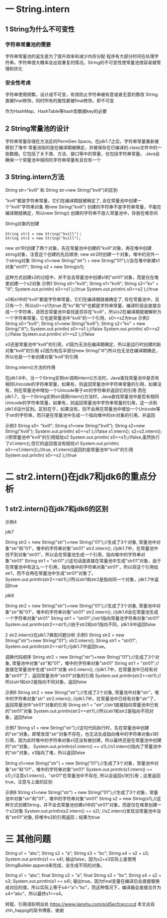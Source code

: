 # 一 String.intern

## 1 String为什么不可变性

### 字符串常量池的需要

字符串常量池的诞生是为了提升效率和减少内存分配
程序有大部分时间在处理字符串，字符串很大概率会出现重复的情况。String的不可变性使常量池很容易被管理和优化


### 安全性考虑

字符串使用频繁，设计成不可变，有效防止字符串被有意或者无意的篡改
String类被final修饰，同时所有的属性都被final修饰，即不可变


作为HashMap、HashTable等hash型数据key的必要

## 2 String常量池的设计

字符串常量存储在方法区的PermGen Space。在jdk1.7之后，字符串常量重新被移到了堆中
常量池指的是在编译期被确定，并被保存在已编译的.class文件中的一些数据。它包括了关于类、方法、接口等中的常量，也包括字符串常量。
Java会确保一个常量池中相同的字符串常量有且仅有一个

## 3 String.intern方法

String str="kvill" 和 String str=new String("kvill")的区别

"kvill"都是字符串常量，它们在编译期就被确定了, 会在常量池中创建一个"kvill"字符串对象
用new String("kvill") 创建的字符串不是字符串常量，不能在编译期就确定，所以new String() 创建的字符串不放入常量池中，存放在堆空间


String对象的创建

    String str1 = new String("kvill")；
    String str2 = new String("kvill");

new str1时创建了两个对象，先在常量池中创建的"kvill"对象，再在堆中创建string对象，注意这个创建的先后顺序;
new str2时创建一个对象，堆中的另外一个string对象
String s1=new String("str") + new String("01");//会在堆中新建s1对象"str01"; 
String s2 = new String(s1);

这种方式创建s2的过程中，并不会去常量池中创建s1的"str01"对象，而是仅在堆里创建一个s2对象
示例1
    String s0="kvill";
    String s1="kvill";
    String s2="kv" + "ill";
    System.out.println( s0==s1 );//true
    System.out.println( s0==s2 );//true

s0和s1中的"kvill"都是字符串常量，它们在编译期就被确定了, 存在常量池中，且只有一个, 所以s0==s1为true
而"kv"和"ill"也都是字符串常量，编译阶段会直接合成一个字符串，进而去常量池中查找是否存在"kvill"，所以s2在编译期就被解析为一个字符串常量，它也是常量池中"kvill"的一个引用，s0==s2为true
示例2
    String s0="kvill";
    String s1=new String("kvill");
    String s2="kv" + new String("ill");
    System.out.println( s0==s1 );//false
    System.out.println( s0==s2 );//false
    System.out.println( s1==s2 );//false

s0还是常量池中"kvill"的引用，s1因为无法在编译期确定，所以是运行时创建的新对象"kvill"的引用
s2因为有后半部分new String("ill")所以也无法在编译期确定，所以也是一个新创建对象"kvill"的引用

String.intern()方法的作用

在jdk1.6中，当一个String实例str调用intern()方法时，Java查找常量池中是否有相同Unicode的字符串常量，如果有，则返回常量池中字符串常量的引用，如果没有，则在常量池中增加一个Unicode等于str的字符串并返回它的引用
而在jdk1.7，当一个String实例str调用intern()方法时，Java查找常量池中是否有相同Unicode的字符串常量，如果有，则返回常量池中字符串常量的引用，这一点和jdk1.6没什区别。区别在于，如果没有，则不会再在常量池中增加一个Unicode等于str的字符串，而只是在常量池中生成一个指向堆中的str对象的引用，并返回



示例3
    String s0= "kvill";
    String s1=new String("kvill");
String s2=new String("kvill");
System.out.println( s0==s1 );//false
s1.intern();
s2=s2.intern(); //把常量池中"kvill"的引用赋给s2
System.out.println( s0==s1);//false,虽然执行了s1.intern(),但它的返回值没有赋给s1
System.out.println( s0==s1.intern());//true, s1.intern()返回的是常量池中"kvill"的引用
System.out.println( s0==s2 );//true

# 二 str2.intern()在jdk7和jdk6的重点分析

## 1 str2.intern()在jdk7和jdk6的区别

示例4

jdk7

String str2 = new String("str")+new String("01");//生成了3个对象, 常量池中对象"str"和"01"，堆中的字符串对象"str01"
str2.intern(); //jdk1.7中，在常量池中找不到对象"str01"，所以会在常量池生成一个引用，指向堆中的字符串对象"str01"
String str1 = "str01";//这句话是直接在常量池中生成"str01"对象，由于在常量池中有这么一个引用，指向堆中的字符串对象"str01"，所以将这个引用给str1，而不会再在常量池中生成"str01"对象了。
System.out.println(str2==str1);//所以str1和str2是指向同一个对象，jdk1.7中返回true


jdk6

String str2 = new String("str")+new String("01");//生成了3个对象, 常量池中对象"str"和"01"，堆中的字符串对象"str01"
str2.intern(); //jdk1.6会在常量池生成一个字符串对象"str01"
String str1 = "str01";//str1指向常量池字符串对象"str01"
System.out.println(str2==str1);//由于str2和str1指向不同，jdk1.6中返回false

2  str2.intern()在jdk1.7典型问题分析
示例5
String str2 = new String("str")+new String("01");
str2.intern();
String str1 = "str01";
System.out.println(str2==str1);//jdk1.7中返回true。

调换代码顺序
String str2 = new String("str")+new String("01");//生成了3个对象, 常量池中对象"str"和"01"，堆中的字符串对象"str01"
String str1 = "str01";//直接在常量池中生成"str01"对象
str2.intern(); //jdk1.7中，在常量池中已经有对象"str01"了，返回常量池中"str01"对象的引用
System.out.println(str2==str1);//所以str1和str2是指向不同对象，返回false

示例6
String str2 = new String("str");//生成了2个对象, 常量池中对象"str"，堆中的字符串对象"str"
str2.intern(); //jdk1.7中，在常量池中已经有对象"str"了，返回常量池中"str01"对象的引用
String str1 = "str";//str1直接指向常量池中已有的"str01"对象
System.out.println(str2==str1);//所以str1和str2是指向不同对象，返回false

示例7
String s1 = new String("str");//这句代码执行时，先在常量池中创建的"str"对象，即使发现"str"对象不存在，也无法生成指向堆中的字符串对象s1的引用，因为此时堆中的字符串对象s1还没有被创建，所以最终还是在常量池中创建的"str"对象。
System.out.println(s1.intern() == s1);//s1.intern()指向了常量池中的"str"对象，s1指向了堆，所以返回false

String s1=new String("str") + new String("01");//生成了3个对象，常量池中对象"str"和"01"，堆中的字符串对象"str01"
System.out.println(s1.intern() == s1);//注意s1.intern()，"str01"在常量池中不存在, 所以会返回s1的引用；这里返回true，注意与上面的区别

示例8
String s1=new String("str") + new String("01");//生成了3个对象，常量池中对象"str"和"01"，堆中的字符串对象"str01"
String s2 = new String(s1);//这种方式创建String，并不会去常量池创建s1中的"str01"对象，而是仅在堆里创建一个s2对象
System.out.println(s2.intern() == s2); //s2.intern()发现没常量池中没有"str01"对象, 将堆中s2的引用返回；结果为true

# 三 其他问题

String s1 = “abc”;
String s2 = “a”;
String s3 = “bc”;
String s4 = s2 + s3;
System.out.println(s1 == s4);
输出false，因为s2+s3实际上是使用StringBuilder.append来完成，会生成不同的对象。

String s1 = “abc”;
final String s2 = “a”;
final String s3 = “bc”;
String s4 = s2 + s3;
System.out.println(s1 == s4);
输出true，因为final变量在编译后会直接替换成对应的值，所以实际上等于s4=“a”+”bc”，而这种情况下，编译器会直接合并为s4=“abc”，所以最终s1==s4。


转载、引用请标明出处
https://www.jianshu.com/p/d5ecfceccccd
本文出自zhh_happig的简书博客，谢谢
